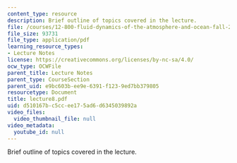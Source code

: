 ```yaml
---
content_type: resource
description: Brief outline of topics covered in the lecture.
file: /courses/12-800-fluid-dynamics-of-the-atmosphere-and-ocean-fall-2004/d510167bc5ccee175ad6d6345039892a_lecture8.pdf
file_size: 93731
file_type: application/pdf
learning_resource_types:
- Lecture Notes
license: https://creativecommons.org/licenses/by-nc-sa/4.0/
ocw_type: OCWFile
parent_title: Lecture Notes
parent_type: CourseSection
parent_uid: e9bc603b-ee9e-6391-f123-9ed7bb379805
resourcetype: Document
title: lecture8.pdf
uid: d510167b-c5cc-ee17-5ad6-d6345039892a
video_files:
  video_thumbnail_file: null
video_metadata:
  youtube_id: null
---
```

Brief outline of topics covered in the lecture.